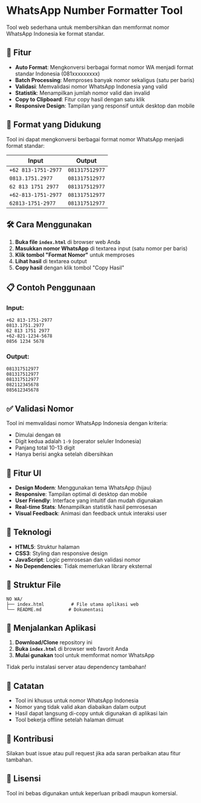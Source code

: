 # WhatsApp Number Formatter Tool

Tool web sederhana untuk membersihkan dan memformat nomor WhatsApp Indonesia ke format standar.

## 🚀 Fitur

- **Auto Format**: Mengkonversi berbagai format nomor WA menjadi format standar Indonesia (081xxxxxxxxx)
- **Batch Processing**: Memproses banyak nomor sekaligus (satu per baris)
- **Validasi**: Memvalidasi nomor WhatsApp Indonesia yang valid
- **Statistik**: Menampilkan jumlah nomor valid dan invalid
- **Copy to Clipboard**: Fitur copy hasil dengan satu klik
- **Responsive Design**: Tampilan yang responsif untuk desktop dan mobile

## 📱 Format yang Didukung

Tool ini dapat mengkonversi berbagai format nomor WhatsApp menjadi format standar:

| Input | Output |
|-------|--------|
| `+62 813-1751-2977` | `081317512977` |
| `0813.1751.2977` | `081317512977` |
| `62 813 1751 2977` | `081317512977` |
| `+62-813-1751-2977` | `081317512977` |
| `62813-1751-2977` | `081317512977` |

## 🛠️ Cara Menggunakan

1. **Buka file `index.html`** di browser web Anda
2. **Masukkan nomor WhatsApp** di textarea input (satu nomor per baris)
3. **Klik tombol "Format Nomor"** untuk memproses
4. **Lihat hasil** di textarea output
5. **Copy hasil** dengan klik tombol "Copy Hasil"

## 📋 Contoh Penggunaan

### Input:
```
+62 813-1751-2977
0813.1751.2977
62 813 1751 2977
+62-821-1234-5678
0856 1234 5678
```

### Output:
```
081317512977
081317512977
081317512977
082112345678
085612345678
```

## ✅ Validasi Nomor

Tool ini memvalidasi nomor WhatsApp Indonesia dengan kriteria:
- Dimulai dengan `08`
- Digit kedua adalah `1-9` (operator seluler Indonesia)
- Panjang total 10-13 digit
- Hanya berisi angka setelah dibersihkan

## 🎨 Fitur UI

- **Design Modern**: Menggunakan tema WhatsApp (hijau)
- **Responsive**: Tampilan optimal di desktop dan mobile
- **User Friendly**: Interface yang intuitif dan mudah digunakan
- **Real-time Stats**: Menampilkan statistik hasil pemrosesan
- **Visual Feedback**: Animasi dan feedback untuk interaksi user

## 🔧 Teknologi

- **HTML5**: Struktur halaman
- **CSS3**: Styling dan responsive design
- **JavaScript**: Logic pemrosesan dan validasi nomor
- **No Dependencies**: Tidak memerlukan library eksternal

## 📁 Struktur File

```
NO WA/
├── index.html          # File utama aplikasi web
└── README.md          # Dokumentasi
```

## 🚀 Menjalankan Aplikasi

1. **Download/Clone** repository ini
2. **Buka `index.html`** di browser web favorit Anda
3. **Mulai gunakan** tool untuk memformat nomor WhatsApp

Tidak perlu instalasi server atau dependency tambahan!

## 📝 Catatan

- Tool ini khusus untuk nomor WhatsApp Indonesia
- Nomor yang tidak valid akan diabaikan dalam output
- Hasil dapat langsung di-copy untuk digunakan di aplikasi lain
- Tool bekerja offline setelah halaman dimuat

## 🤝 Kontribusi

Silakan buat issue atau pull request jika ada saran perbaikan atau fitur tambahan.

## 📄 Lisensi

Tool ini bebas digunakan untuk keperluan pribadi maupun komersial.
